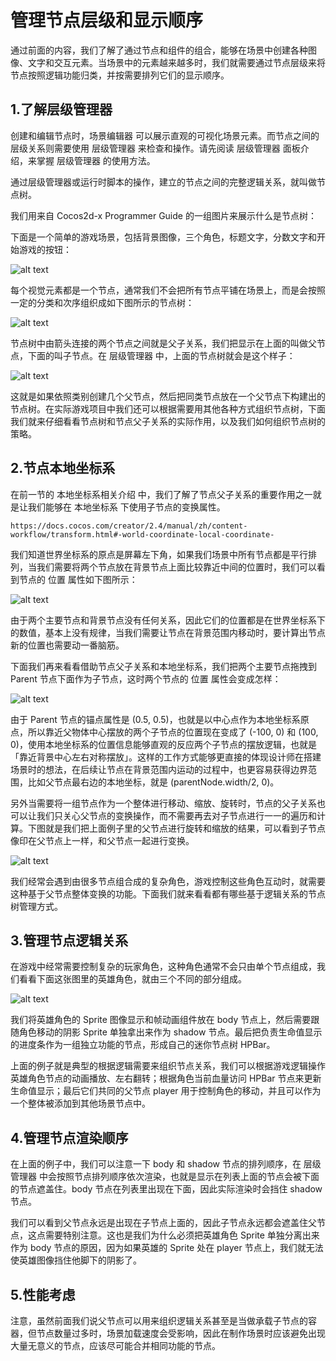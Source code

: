 
# 管理节点层级和显示顺序
通过前面的内容，我们了解了通过节点和组件的组合，能够在场景中创建各种图像、文字和交互元素。当场景中的元素越来越多时，我们就需要通过节点层级来将节点按照逻辑功能归类，并按需要排列它们的显示顺序。

## 1.了解层级管理器
创建和编辑节点时，场景编辑器 可以展示直观的可视化场景元素。而节点之间的层级关系则需要使用 层级管理器 来检查和操作。请先阅读 层级管理器 面板介绍，来掌握 层级管理器 的使用方法。

通过层级管理器或运行时脚本的操作，建立的节点之间的完整逻辑关系，就叫做节点树。

我们用来自 Cocos2d-x Programmer Guide 的一组图片来展示什么是节点树：

下面是一个简单的游戏场景，包括背景图像，三个角色，标题文字，分数文字和开始游戏的按钮：

![alt text](https://docs.cocos.com/creator/2.4/manual/assets/2dx-scene.BMhftpHO.png)

每个视觉元素都是一个节点，通常我们不会把所有节点平铺在场景上，而是会按照一定的分类和次序组织成如下图所示的节点树：

![alt text](https://docs.cocos.com/creator/2.4/manual/assets/2dx-node-tree.kiWcAdFM.png)


节点树中由箭头连接的两个节点之间就是父子关系，我们把显示在上面的叫做父节点，下面的叫子节点。在 层级管理器 中，上面的节点树就会是这个样子：

![alt text](https://docs.cocos.com/creator/2.4/manual/assets/in_hierarchy.uyGTyHT4.png)

这就是如果依照类别创建几个父节点，然后把同类节点放在一个父节点下构建出的节点树。在实际游戏项目中我们还可以根据需要用其他各种方式组织节点树，下面我们就来仔细看看节点树和节点父子关系的实际作用，以及我们如何组织节点树的策略。

## 2.节点本地坐标系
在前一节的 本地坐标系相关介绍 中，我们了解了节点父子关系的重要作用之一就是让我们能够在 本地坐标系 下使用子节点的变换属性。
```
https://docs.cocos.com/creator/2.4/manual/zh/content-workflow/transform.html#-world-coordinate-local-coordinate-
```

我们知道世界坐标系的原点是屏幕左下角，如果我们场景中所有节点都是平行排列，当我们需要将两个节点放在背景节点上面比较靠近中间的位置时，我们可以看到节点的 位置 属性如下图所示：

![alt text](https://docs.cocos.com/creator/2.4/manual/assets/position_without_parenting.BXi_VK85.png)

由于两个主要节点和背景节点没有任何关系，因此它们的位置都是在世界坐标系下的数值，基本上没有规律，当我们需要让节点在背景范围内移动时，要计算出节点新的位置也需要动一番脑筋。

下面我们再来看看借助节点父子关系和本地坐标系，我们把两个主要节点拖拽到 Parent 节点下面作为子节点，这时两个节点的 位置 属性会变成怎样：

![alt text](https://docs.cocos.com/creator/2.4/manual/assets/position_with_parenting.6Kc_pEQp.png)

由于 Parent 节点的锚点属性是 (0.5, 0.5)，也就是以中心点作为本地坐标系原点，所以靠近父物体中心摆放的两个子节点的位置现在变成了 (-100, 0) 和 (100, 0)，使用本地坐标系的位置信息能够直观的反应两个子节点的摆放逻辑，也就是「靠近背景中心左右对称摆放」。这样的工作方式能够更直接的体现设计师在搭建场景时的想法，在后续让节点在背景范围内运动的过程中，也更容易获得边界范围，比如父节点最右边的本地坐标，就是 (parentNode.width/2, 0)。

另外当需要将一组节点作为一个整体进行移动、缩放、旋转时，节点的父子关系也可以让我们只关心父节点的变换操作，而不需要再去对子节点进行一一的遍历和计算。下图就是我们把上面例子里的父节点进行旋转和缩放的结果，可以看到子节点像印在父节点上一样，和父节点一起进行变换。

![alt text](https://docs.cocos.com/creator/2.4/manual/assets/transform_whole.DH6NZRD2.png)

我们经常会遇到由很多节点组合成的复杂角色，游戏控制这些角色互动时，就需要这种基于父节点整体变换的功能。下面我们就来看看都有哪些基于逻辑关系的节点树管理方式。

## 3.管理节点逻辑关系
在游戏中经常需要控制复杂的玩家角色，这种角色通常不会只由单个节点组成，我们看看下面这张图里的英雄角色，就由三个不同的部分组成。

![alt text](https://docs.cocos.com/creator/2.4/manual/assets/player_breakdown.Cuvjfds1.png)

我们将英雄角色的 Sprite 图像显示和帧动画组件放在 body 节点上，然后需要跟随角色移动的阴影 Sprite 单独拿出来作为 shadow 节点。最后把负责生命值显示的进度条作为一组独立功能的节点，形成自己的迷你节点树 HPBar。

上面的例子就是典型的根据逻辑需要来组织节点关系，我们可以根据游戏逻辑操作英雄角色节点的动画播放、左右翻转；根据角色当前血量访问 HPBar 节点来更新生命值显示；最后它们共同的父节点 player 用于控制角色的移动，并且可以作为一个整体被添加到其他场景节点中。

## 4.管理节点渲染顺序
在上面的例子中，我们可以注意一下 body 和 shadow 节点的排列顺序，在 层级管理器 中会按照节点排列顺序依次渲染，也就是显示在列表上面的节点会被下面的节点遮盖住。body 节点在列表里出现在下面，因此实际渲染时会挡住 shadow 节点。

我们可以看到父节点永远是出现在子节点上面的，因此子节点永远都会遮盖住父节点，这点需要特别注意。这也是我们为什么必须把英雄角色 Sprite 单独分离出来作为 body 节点的原因，因为如果英雄的 Sprite 处在 player 节点上，我们就无法使英雄图像挡住他脚下的阴影了。

## 5.性能考虑
注意，虽然前面我们说父节点可以用来组织逻辑关系甚至是当做承载子节点的容器，但节点数量过多时，场景加载速度会受影响，因此在制作场景时应该避免出现大量无意义的节点，应该尽可能合并相同功能的节点。
